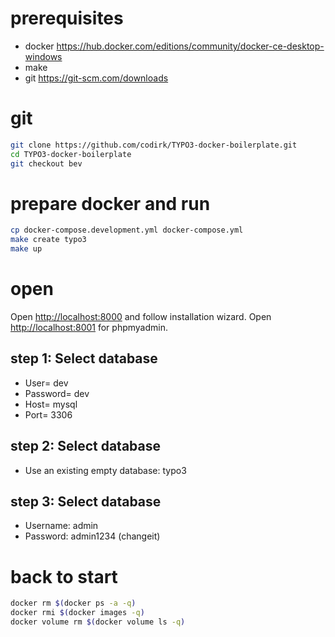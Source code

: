 # prerequisites
* docker <https://hub.docker.com/editions/community/docker-ce-desktop-windows>
* make
* git <https://git-scm.com/downloads>

# git
```bash
git clone https://github.com/codirk/TYPO3-docker-boilerplate.git
cd TYPO3-docker-boilerplate
git checkout bev
```

# prepare docker and run
```bash
cp docker-compose.development.yml docker-compose.yml
make create typo3
make up
```

# open 
Open <http://localhost:8000> and follow installation wizard.
Open <http://localhost:8001> for phpmyadmin.


## step 1: Select database

* User= dev 
* Password= dev
* Host= mysql
* Port= 3306

## step 2: Select database
* Use an existing empty database: typo3

## step 3: Select database
* Username: admin
* Password: admin1234 (changeit)

# back to start
```bash
docker rm $(docker ps -a -q)
docker rmi $(docker images -q)
docker volume rm $(docker volume ls -q)
```
